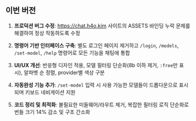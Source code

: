 ## 이번 버전

1. **프로덕션 버그 수정**: https://chat.h4o.kim 사이트의 ASSETS 바인딩 누락
   문제를 해결하여 정상 작동하도록 수정

2. **명령어 기반 인터페이스 구축**: 별도 로그인 페이지 제거하고 `/login`,
   `/models`, `/set-model`, `/help` 명령어로 모든 기능을 채팅에 통합

3. **UI/UX 개선**: 반응형 디자인 적용, 모델 필터링 단순화(8b 이하 제거,
   `:free`만 표시), 알파벳 순 정렬, provider별 색상 구분

4. **자동완성 기능 추가**: `/set-model` 입력 시 사용 가능한 모델들이
   드롭다운으로 표시되며 키보드 네비게이션 지원

5. **코드 정리 및 최적화**: 불필요한 미들웨어/라우트 제거, 복잡한 필터링 로직
   단순화로 번들 크기 14% 감소 및 구조 간소화
